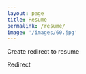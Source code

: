 ```yaml
---
layout: page
title: Resume
permalink: /resume/
image: '/images/60.jpg'
---
```


Create redirect to resume

Redirect